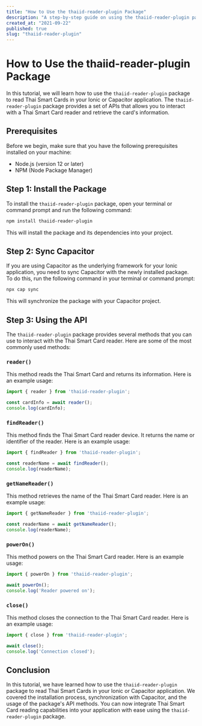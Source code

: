```yaml
---
title: "How to Use the thaiid-reader-plugin Package"
description: "A step-by-step guide on using the thaiid-reader-plugin package to read Thai Smart Cards."
created_at: "2021-09-22"
published: true
slug: "thaiid-reader-plugin"
---
```


# How to Use the thaiid-reader-plugin Package

In this tutorial, we will learn how to use the `thaiid-reader-plugin` package to read Thai Smart Cards in your Ionic or Capacitor application. The `thaiid-reader-plugin` package provides a set of APIs that allows you to interact with a Thai Smart Card reader and retrieve the card's information.

## Prerequisites

Before we begin, make sure that you have the following prerequisites installed on your machine:

- Node.js (version 12 or later)
- NPM (Node Package Manager)

## Step 1: Install the Package

To install the `thaiid-reader-plugin` package, open your terminal or command prompt and run the following command:

```bash
npm install thaiid-reader-plugin
```

This will install the package and its dependencies into your project.

## Step 2: Sync Capacitor

If you are using Capacitor as the underlying framework for your Ionic application, you need to sync Capacitor with the newly installed package. To do this, run the following command in your terminal or command prompt:

```bash
npx cap sync
```

This will synchronize the package with your Capacitor project.

## Step 3: Using the API

The `thaiid-reader-plugin` package provides several methods that you can use to interact with the Thai Smart Card reader. Here are some of the most commonly used methods:

### `reader()`

This method reads the Thai Smart Card and returns its information. Here is an example usage:

```javascript
import { reader } from 'thaiid-reader-plugin';

const cardInfo = await reader();
console.log(cardInfo);
```

### `findReader()`

This method finds the Thai Smart Card reader device. It returns the name or identifier of the reader. Here is an example usage:

```javascript
import { findReader } from 'thaiid-reader-plugin';

const readerName = await findReader();
console.log(readerName);
```

### `getNameReader()`

This method retrieves the name of the Thai Smart Card reader. Here is an example usage:

```javascript
import { getNameReader } from 'thaiid-reader-plugin';

const readerName = await getNameReader();
console.log(readerName);
```

### `powerOn()`

This method powers on the Thai Smart Card reader. Here is an example usage:

```javascript
import { powerOn } from 'thaiid-reader-plugin';

await powerOn();
console.log('Reader powered on');
```

### `close()`

This method closes the connection to the Thai Smart Card reader. Here is an example usage:

```javascript
import { close } from 'thaiid-reader-plugin';

await close();
console.log('Connection closed');
```

## Conclusion

In this tutorial, we have learned how to use the `thaiid-reader-plugin` package to read Thai Smart Cards in your Ionic or Capacitor application. We covered the installation process, synchronization with Capacitor, and the usage of the package's API methods. You can now integrate Thai Smart Card reading capabilities into your application with ease using the `thaiid-reader-plugin` package.